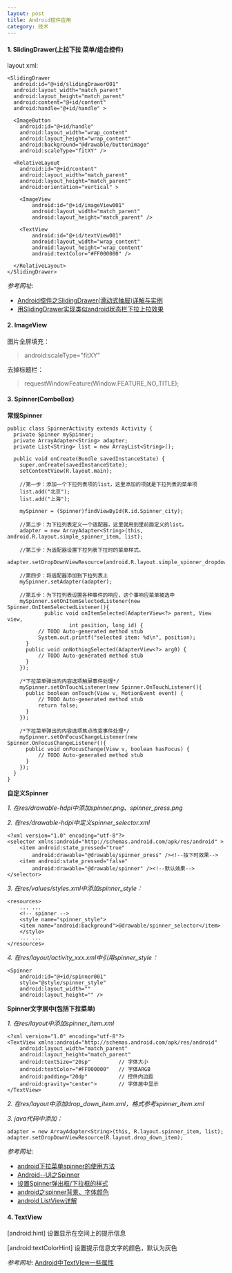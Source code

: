 ```yaml
---
layout: post
title: Android控件应用
category: 技术
---
```


#### 1. SlidingDrawer(上拉下拉 菜单/组合控件)

layout xml: 

```
<SlidingDrawer
  android:id="@+id/slidingDrawer001"
  android:layout_width="match_parent"
  android:layout_height="match_parent"
  android:content="@+id/content"
  android:handle="@+id/handle" >

  <ImageButton
    android:id="@+id/handle"
    android:layout_width="wrap_content"
    android:layout_height="wrap_content"
    android:background="@drawable/buttonimage"
    android:scaleType="fitXY" />

  <RelativeLayout
    android:id="@+id/content"
    android:layout_width="match_parent"
    android:layout_height="match_parent"
    android:orientation="vertical" >

    <ImageView
        android:id="@+id/imageView001"
        android:layout_width="match_parent"
        android:layout_height="match_parent" />

    <TextView
        android:id="@+id/textView001"
        android:layout_width="wrap_content"
        android:layout_height="wrap_content"
        android:textColor="#FF000000" />

  </RelativeLayout>
</SlidingDrawer>
```

*参考网址*:

* [Android控件之SlidingDrawer(滑动式抽屉)详解与实例](http://www.cnblogs.com/salam/archive/2010/10/19/1855511.html "Markdown")
* [用SlidingDrawer实现类似android状态栏下拉上拉效果](http://my.oschina.net/banxi/blog/49477 "Markdown")

#### 2. ImageView

图片全屏填充：
> android:scaleType="fitXY"

去掉标题栏：
> requestWindowFeature(Window.FEATURE_NO_TITLE);

#### 3. Spinner(ComboBox)

**常规Spinner**

```
public class SpinnerActivity extends Activity {
  private Spinner mySpinner;
  private ArrayAdapter<String> adapter;
  private List<String> list = new ArrayList<String>();
  
  public void onCreate(Bundle savedInstanceState) {
    super.onCreate(savedInstanceState);    
    setContentView(R.layout.main);    
    
    //第一步：添加一个下拉列表项的list，这里添加的项就是下拉列表的菜单项    
    list.add("北京");    
    list.add("上海");
    
    mySpinner = (Spinner)findViewById(R.id.Spinner_city);    
    
    //第二步：为下拉列表定义一个适配器，这里就用到里前面定义的list。    
    adapter = new ArrayAdapter<String>(this, android.R.layout.simple_spinner_item, list);    
    
    //第三步：为适配器设置下拉列表下拉时的菜单样式。    
    adapter.setDropDownViewResource(android.R.layout.simple_spinner_dropdown_item);    
    
    //第四步：将适配器添加到下拉列表上    
    mySpinner.setAdapter(adapter);    
    
    //第五步：为下拉列表设置各种事件的响应，这个事响应菜单被选中    
    mySpinner.setOnItemSelectedListener(new Spinner.OnItemSelectedListener(){    
			public void onItemSelected(AdapterView<?> parent, View view,
					int position, long id) {   
          // TODO Auto-generated method stub    
          System.out.printf("selected item: %d\n", position);   
      }    
      public void onNothingSelected(AdapterView<?> arg0) {    
          // TODO Auto-generated method stub    
      }    
    });    
    
    /*下拉菜单弹出的内容选项触屏事件处理*/    
    mySpinner.setOnTouchListener(new Spinner.OnTouchListener(){    
      public boolean onTouch(View v, MotionEvent event) {    
          // TODO Auto-generated method stub    
          return false;    
      }  
    });    
    
    /*下拉菜单弹出的内容选项焦点改变事件处理*/    
    mySpinner.setOnFocusChangeListener(new Spinner.OnFocusChangeListener(){    
      public void onFocusChange(View v, boolean hasFocus) {    
          // TODO Auto-generated method stub    
      }    
    });    
  }
}
```

**自定义Spinner**

*1. 在res/drawable-hdpi中添加spinner.png、spinner_press.png*

*2. 在res/drawable-hdpi中定义spinner_selector.xml*

```
<?xml version="1.0" encoding="utf-8"?>
<selector xmlns:android="http://schemas.android.com/apk/res/android" >
    <item android:state_pressed="true"   
        android:drawable="@drawable/spinner_press" /><!--按下时效果-->  
    <item android:state_pressed="false"   
        android:drawable="@drawable/spinner" /><!--默认效果-->   
</selector>
```

*3. 在res/values/styles.xml中添加spinner_style：*

```
<resources>
    ... ...
    <!-- spinner -->
    <style name="spinner_style">
	<item name="android:background">@drawable/spinner_selector</item>
    </style>
    ... ...
</resources>
```

*4. 在res/layout/activity_xxx.xml中引用spinner\_style：*

```
<Spinner
    android:id="@+id/spinner001"
    style="@style/spinner_style"
    android:layout_width=""
    android:layout_height="" />
```

**Spinner文字居中(包括下拉菜单)**

*1. 在res/layout中添加spinner_item.xml*

```
<?xml version="1.0" encoding="utf-8"?>
<TextView xmlns:android="http://schemas.android.com/apk/res/android"
    android:layout_width="match_parent"
    android:layout_height="match_parent"
    android:textSize="20sp" 		// 字体大小
    android:textColor="#FF000000" 	// 字体ARGB
    android:padding="20dp"  		// 控件内边距
    android:gravity="center">		// 字体居中显示
</TextView>
```

*2. 在res/layout中添加drop_down_item.xml，格式参考spinner_item.xml*

*3. java代码中添加：*

    adapter = new ArrayAdapter<String>(this, R.layout.spinner_item, list);
    adapter.setDropDownViewResource(R.layout.drop_down_item);

*参考网址*:

* [android下拉菜单spinner的使用方法](http://blog.csdn.net/greenappple/article/details/7046947 "Markdown")
* [Android--UI之Spinner](http://www.tuicool.com/articles/ie2iIr "Markdown")
* [设置Spinner弹出框/下拉框的样式](http://blog.sina.com.cn/s/blog_694448320101dsdj.html "Markdown")
* [android之spinner背景、字体颜色](http://blog.csdn.net/wj_j2ee/article/details/10067047 "Markdown")
* [android ListView详解](http://www.cnblogs.com/allin/archive/2010/05/11/1732200.html "Markdown")

#### 4. TextView

[android:hint] 设置显示在空间上的提示信息

[android:textColorHint] 设置提示信息文字的颜色，默认为灰色

*参考网址*: [Android中TextVIew一些属性](http://blog.csdn.net/weichaohnu/article/details/5628184 "Markdown")

